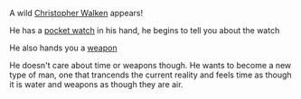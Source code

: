 A wild [Christopher Walken](http://www.hulu.com/watch/536145) appears!

He has a [pocket watch](https://www.youtube.com/watch?v=YFtHjV4c4uw) in his hand, he begins to tell you about the watch

He also hands you a [weapon](https://www.youtube.com/watch?v=wCDIYvFmgW8)

He doesn't care about time or weapons though. 
He wants to become a new type of man, one that trancends the current reality and feels time as though it is water and weapons as though they are air. 


